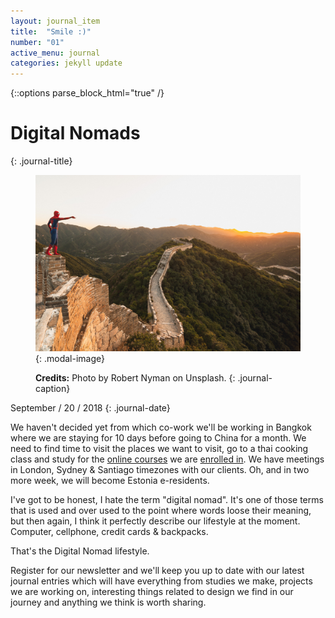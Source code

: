 ```yaml
---
layout: journal_item
title:  "Smile :)"
number: "01"
active_menu: journal
categories: jekyll update
---
```

{::options parse_block_html="true" /}

<div class="row">
<div class="col-6">


# Digital Nomads
{: .journal-title}


<figure>

![Great Wall of China](/assets/img/journal/002/raj-eiamworakul-386769-unsplash.jpg){: .modal-image}


**Credits:** Photo by Robert Nyman on Unsplash.
{: .journal-caption}

</figure>

</div>
<div class="col-6">

September / 20 / 2018
{: .journal-date}

We haven't decided yet from which co-work we'll be working in Bangkok where we are staying for 10 days before going to China for a month. We need to find time to visit the places we want to visit, go to a thai cooking class and study for the [online courses][product] we are [enrolled in][crypto]. We have meetings in London, Sydney & Santiago timezones with our clients. Oh, and in two more week, we will become Estonia e-residents.

I've got to be honest, I hate the term "digital nomad". It's one of those terms that is used and over used to the point where words loose their meaning, but then again, I think it perfectly describe our lifestyle at the moment. Computer, cellphone, credit cards & backpacks.

That's the Digital Nomad lifestyle.

Register for our newsletter and we'll keep you up to date with our latest journal entries which will have everything from studies we make, projects we are working on, interesting things related to design we find in our journey and anything we think is worth sharing.

[product]: https://www.udacity.com/course/product-design--ud509
[crypto]: https://www.coursera.org/learn/cryptocurrency/
</div>
</div>